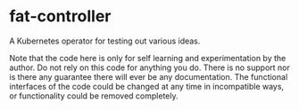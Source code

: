 fat-controller
==============

A Kubernetes operator for testing out various ideas.

Note that the code here is only for self learning and experimentation by the
author. Do not rely on this code for anything you do. There is no support nor is
there any guarantee there will ever be any documentation. The functional
interfaces of the code could be changed at any time in incompatible ways, or
functionality could be removed completely.
